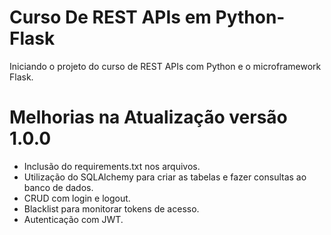 # Curso De REST APIs em Python-Flask
Iniciando o projeto do curso de REST APIs com Python e o microframework Flask.
# Melhorias na Atualização versão 1.0.0
- Inclusão do requirements.txt nos arquivos.
- Utilização do SQLAlchemy para criar as tabelas e fazer consultas ao banco de dados.  
- CRUD com login e logout.
- Blacklist para monitorar tokens de acesso.
- Autenticação com JWT.
